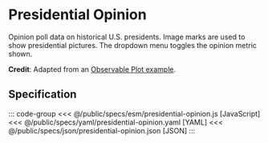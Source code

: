 <script setup>
  import { reset } from '@uwdata/vgplot';
  reset();
</script>

# Presidential Opinion

Opinion poll data on historical U.S. presidents.
Image marks are used to show presidential pictures.
The dropdown menu toggles the opinion metric shown.

<Example spec="/specs/yaml/presidential-opinion.yaml" />

**Credit**: Adapted from an [Observable Plot example](https://observablehq.com/@observablehq/plot-image-medals).

## Specification

::: code-group
<<< @/public/specs/esm/presidential-opinion.js [JavaScript]
<<< @/public/specs/yaml/presidential-opinion.yaml [YAML]
<<< @/public/specs/json/presidential-opinion.json [JSON]
:::
